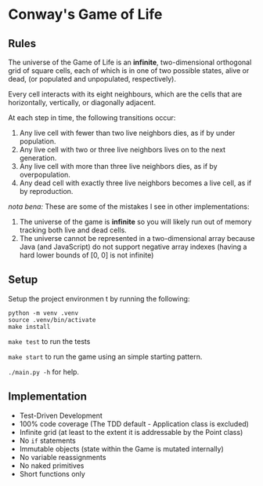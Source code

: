 # Conway's Game of Life

## Rules
The universe of the Game of Life is an **infinite**, two-dimensional orthogonal grid of square cells, 
each of which is in one of two possible states, alive or dead, (or populated and unpopulated, respectively). 

Every cell interacts with its eight neighbours, which are the cells that are horizontally, vertically, or diagonally adjacent. 

At each step in time, the following transitions occur:

1. Any live cell with fewer than two live neighbors dies, as if by under population.
1. Any live cell with two or three live neighbors lives on to the next generation.
1. Any live cell with more than three live neighbors dies, as if by overpopulation.
1. Any dead cell with exactly three live neighbors becomes a live cell, as if by reproduction.

_nota bena:_ These are some of the mistakes I see in other implementations:

1. The universe of the game is **infinite** so you will likely run out of memory tracking both live and dead cells.
1. The universe cannot be represented in a two-dimensional array because Java (and JavaScript) do not support negative 
array indexes (having a hard lower bounds of [0, 0] is not infinite) 
    
## Setup

Setup the project environmen t by running the following:

```
python -m venv .venv
source .venv/bin/activate
make install
```

`make test` to run the tests

`make start` to run the game using an simple starting pattern.

`./main.py -h` for help.
    
## Implementation

- Test-Driven Development
- 100% code coverage (The TDD default - Application class is excluded)
- Infinite grid (at least to the extent it is addressable by the Point class)
- No `if` statements
- Immutable objects (state within the Game is mutated internally)
- No variable reassignments
- No naked primitives
- Short functions only